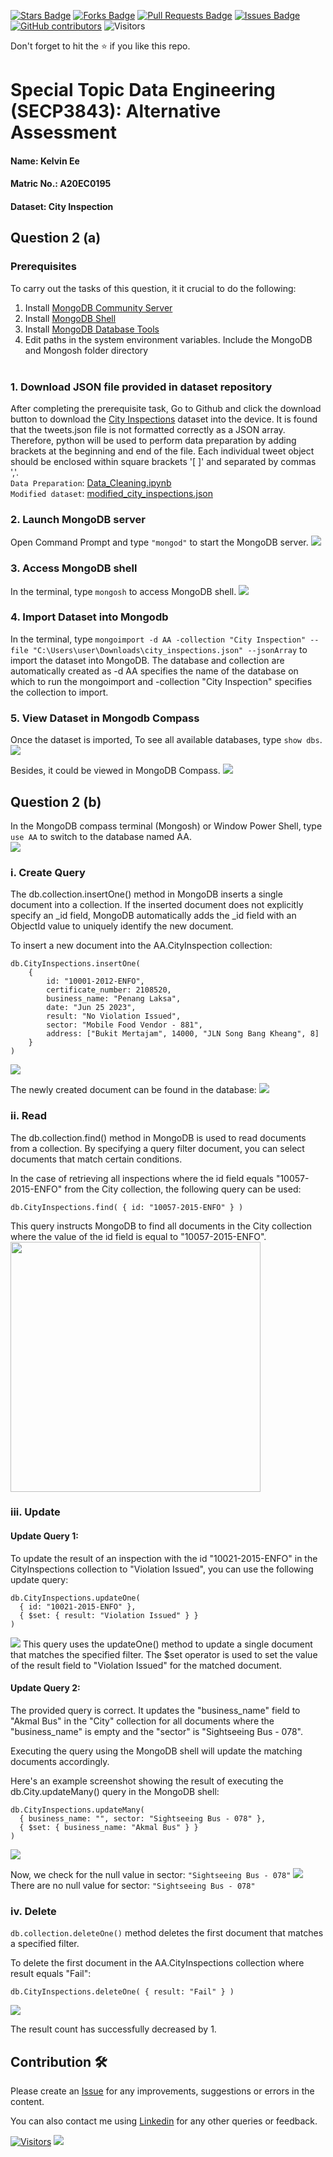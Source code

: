 <a href="https://github.com/drshahizan/SECP3843/stargazers"><img src="https://img.shields.io/github/stars/drshahizan/SECP3843" alt="Stars Badge"/></a>
<a href="https://github.com/drshahizan/SECP3843/network/members"><img src="https://img.shields.io/github/forks/drshahizan/SECP3843" alt="Forks Badge"/></a>
<a href="https://github.com/drshahizan/SECP3843/pulls"><img src="https://img.shields.io/github/issues-pr/drshahizan/SECP3843" alt="Pull Requests Badge"/></a>
<a href="https://github.com/drshahizan/SECP3843/issues"><img src="https://img.shields.io/github/issues/drshahizan/SECP3843" alt="Issues Badge"/></a>
<a href="https://github.com/drshahizan/SECP3843/graphs/contributors"><img alt="GitHub contributors" src="https://img.shields.io/github/contributors/drshahizan/SECP3843?color=2b9348"></a>
![Visitors](https://api.visitorbadge.io/api/visitors?path=https%3A%2F%2Fgithub.com%2Fdrshahizan%2FSECP3843&labelColor=%23d9e3f0&countColor=%23697689&style=flat)

Don't forget to hit the :star: if you like this repo.

# Special Topic Data Engineering (SECP3843): Alternative Assessment

#### Name: Kelvin Ee
#### Matric No.: A20EC0195
#### Dataset: City Inspection

## Question 2 (a)

### Prerequisites
To carry out the tasks of this question, it it crucial to do the following:
1. Install [MongoDB Community Server](https://www.mongodb.com/try/download/community)
2. Install [MongoDB Shell](https://www.mongodb.com/try/download/shell)
3. Install [MongoDB Database Tools](https://www.mongodb.com/try/download/database-tools)
4. Edit paths in the system environment variables. Include the MongoDB and Mongosh folder directory
<br></br>

### 1. Download JSON file provided in dataset repository
After completing the prerequisite task, Go to Github and click the download button to download the [City Inspections](https://github.com/drshahizan/dataset/tree/main/mongodb/08-city_inspections) dataset into the device.
 It is found that the tweets.json file is not formatted correctly as a JSON array. Therefore, python will be used to perform data preparation by adding brackets at the beginning and end of the file. Each individual tweet object should be enclosed within square brackets '[ ]' and separated by commas ','. <br>
 ```Data Preparation```: <a href="./files/code/Data_Cleaning.ipynb">Data_Cleaning.ipynb</a> <br>
```Modified dataset```: <a href="./files/code/modified_city_inspections.json">modified_city_inspections.json</a>

### 2. Launch MongoDB server
Open Command Prompt and type `"mongod"` to start the MongoDB server.
<img  src="./files/images/mongod.png"></img>

### 3. Access MongoDB shell
In the terminal, type `mongosh` to access MongoDB shell.
<img  src="./files/images/mongosh.png"></img>



### 4. Import Dataset into Mongodb
In the terminal, type `mongoimport -d AA -collection "City Inspection" --file "C:\Users\user\Downloads\city_inspections.json" --jsonArray`
 to import the dataset into MongoDB. 
 The database and collection are automatically created as -d AA specifies the name of the database on which to run the mongoimport and -collection "City Inspection" specifies the collection to import.

### 5. View Dataset in Mongodb Compass
Once the dataset is imported, To see all available databases, type `show dbs`.<br>
<img  src="./files/images/showdbs.png"></img>

Besides, it could be viewed in MongoDB Compass.
<img  src="./files/images/importsuccess.png"></img>

## Question 2 (b)
In the MongoDB compass terminal (Mongosh) or Window Power Shell, type `use AA` to switch to the database named AA.<br>
<img  src="./files/images/useAA.png"></img>

### i. Create Query
The db.collection.insertOne() method in MongoDB inserts a single document into a collection. If the inserted document does not explicitly specify an _id field, MongoDB automatically adds the _id field with an ObjectId value to uniquely identify the new document.

To insert a new document into the AA.CityInspection collection:
```
db.CityInspections.insertOne(
    {
        id: "10001-2012-ENFO",
        certificate_number: 2108520,
        business_name: "Penang Laksa",
        date: "Jun 25 2023",
        result: "No Violation Issued",
        sector: "Mobile Food Vendor - 881",
        address: ["Bukit Mertajam", 14000, "JLN Song Bang Kheang", 8]
    }
)
```
<img  src="./files/images/insertone.png"></img>

The newly created document can be found in the database:
<img  src="./files/images/insertonefound.png"></img>

### ii. Read
The db.collection.find() method in MongoDB is used to read documents from a collection. By specifying a query filter document, you can select documents that match certain conditions.

In the case of retrieving all inspections where the id field equals "10057-2015-ENFO" from the City collection, the following query can be used:
```
db.CityInspections.find( { id: "10057-2015-ENFO" } )
```
This query instructs MongoDB to find all documents in the City collection where the value of the id field is equal to "10057-2015-ENFO".
<img  height="400px" src="./files/images/find.png"></img>

### iii. Update 
#### Update Query 1:
To update the result of an inspection with the id "10021-2015-ENFO" in the CityInspections collection to "Violation Issued", you can use the following update query:
```
db.CityInspections.updateOne(
  { id: "10021-2015-ENFO" },
  { $set: { result: "Violation Issued" } }
)
```
<img  src="./files/images/updateone.png"></img>
This query uses the updateOne() method to update a single document that matches the specified filter. The $set operator is used to set the value of the result field to "Violation Issued" for the matched document.

#### Update Query 2:
The provided query is correct. It updates the "business_name" field to "Akmal Bus" in the "City" collection for all documents where the "business_name" is empty and the "sector" is "Sightseeing Bus - 078".

Executing the query using the MongoDB shell will update the matching documents accordingly.

Here's an example screenshot showing the result of executing the db.City.updateMany() query in the MongoDB shell:

```
db.CityInspections.updateMany(
  { business_name: "", sector: "Sightseeing Bus - 078" },
  { $set: { business_name: "Akmal Bus" } }
)
```
<img  src="./files/images/updatemany.png"></img>

Now, we check for the null value in sector: `"Sightseeing Bus - 078"`
<img  src="./files/images/checknull.png"></img>
There are no null value for sector: `"Sightseeing Bus - 078"`

### iv. Delete
`db.collection.deleteOne()` method deletes the first document that matches a specified filter.

To delete the first document in the AA.CityInspections collection where result equals "Fail":
```
db.CityInspections.deleteOne( { result: "Fail" } )
```
<img  src="./files/images/deleteone.png"></img>

The result count has successfully decreased by 1.

## Contribution 🛠️
Please create an [Issue](https://github.com/drshahizan/special-topic-data-engineering/issues) for any improvements, suggestions or errors in the content.

You can also contact me using [Linkedin](https://www.linkedin.com/in/drshahizan/) for any other queries or feedback.

[![Visitors](https://api.visitorbadge.io/api/visitors?path=https%3A%2F%2Fgithub.com%2Fdrshahizan&labelColor=%23697689&countColor=%23555555&style=plastic)](https://visitorbadge.io/status?path=https%3A%2F%2Fgithub.com%2Fdrshahizan)
![](https://hit.yhype.me/github/profile?user_id=81284918)




